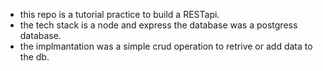 - this repo is a tutorial practice to build a RESTapi.
- the tech stack is a node and express the database was a postgress database. 
- the implmantation was a simple crud operation to retrive or add data to the db. 
